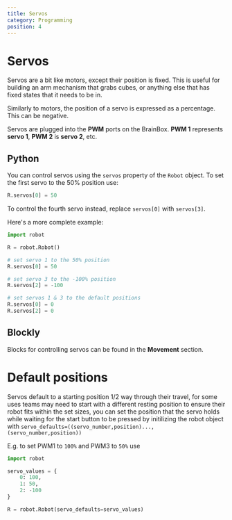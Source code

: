 ```yaml
---
title: Servos
category: Programming
position: 4
---
```

# Servos

Servos are a bit like motors, except their position is fixed. This is useful for building an arm mechanism that grabs cubes, or anything else that has fixed states that it needs to be in.

Similarly to motors, the position of a servo is expressed as a percentage. This can be negative.

Servos are plugged into the **PWM** ports on the BrainBox. **PWM 1** represents **servo 1**, **PWM 2** is **servo 2**, etc.

## Python

You can control servos using the `servos` property of the `Robot` object. To set the first servo to the 50% position use:

```python
R.servos[0] = 50
```

To control the fourth servo instead, replace `servos[0]` with `servos[3]`.

Here's a more complete example:

```python
import robot

R = robot.Robot()

# set servo 1 to the 50% position
R.servos[0] = 50

# set servo 3 to the -100% position
R.servos[2] = -100

# set servos 1 & 3 to the default positions
R.servos[0] = 0
R.servos[2] = 0
```

## Blockly

Blocks for controlling servos can be found in the **Movement** section.

# Default positions

Servos default to a starting position 1/2 way through their travel, for some uses teams may need to start with a different resting position to ensure their robot fits within the set sizes, you can set the position that the servo holds while waiting for the start button to be pressed by initilizing the robot object with `servo_defaults=((servo_number,position)...,(servo_number,position))`

E.g. to set PWM1 to `100%` and PWM3 to `50%` use
```python
import robot

servo_values = {
    0: 100,
    1: 50,
    2: -100
}

R = robot.Robot(servo_defaults=servo_values)
```

